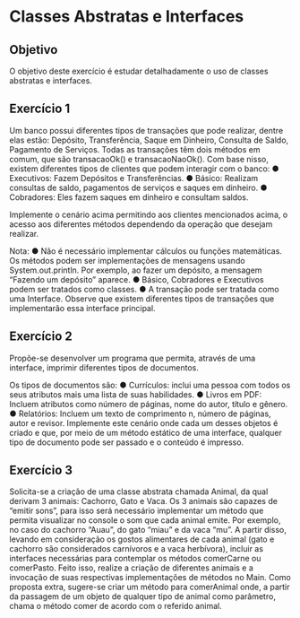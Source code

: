 # Classes Abstratas e Interfaces

## Objetivo
O objetivo deste exercício é estudar detalhadamente o uso de classes abstratas e
interfaces.


## Exercício 1
Um banco possui diferentes tipos de transações que pode realizar, dentre elas estão:
Depósito, Transferência, Saque em Dinheiro, Consulta de Saldo, Pagamento de
Serviços. Todas as transações têm dois métodos em comum, que são transacaoOk() e
transacaoNaoOk().
Com base nisso, existem diferentes tipos de clientes que podem interagir com o
banco:
● Executivos: Fazem Depósitos e Transferências.
● Básico: Realizam consultas de saldo, pagamentos de serviços e saques em
dinheiro.
● Cobradores: Eles fazem saques em dinheiro e consultam saldos.

Implemente o cenário acima permitindo aos clientes mencionados acima, o acesso
aos diferentes métodos dependendo da operação que desejam realizar.

Nota:
● Não é necessário implementar cálculos ou funções matemáticas. Os métodos
podem ser implementações de mensagens usando System.out.println. Por
exemplo, ao fazer um depósito, a mensagem “Fazendo um depósito” aparece.
● Básico, Cobradores e Executivos podem ser tratados como classes.
● A transação pode ser tratada como uma Interface. Observe que existem
diferentes tipos de transações que implementarão essa interface principal.

## Exercício 2
Propõe-se desenvolver um programa que permita, através de uma interface, imprimir
diferentes tipos de documentos.

Os tipos de documentos são:
● Currículos: inclui uma pessoa com todos os seus atributos mais uma lista de
suas habilidades.
● Livros em PDF: Incluem atributos como número de páginas, nome do autor,
título e gênero.
● Relatórios: Incluem um texto de comprimento n, número de páginas, autor e
revisor.
Implemente este cenário onde cada um desses objetos é criado e que, por meio de
um método estático de uma interface, qualquer tipo de documento pode ser passado
e o conteúdo é impresso.

## Exercício 3
Solicita-se a criação de uma classe abstrata chamada Animal, da qual derivam 3
animais: Cachorro, Gato e Vaca. Os 3 animais são capazes de “emitir sons”, para isso
será necessário implementar um método que permita visualizar no console o som
que cada animal emite. Por exemplo, no caso do cachorro “Auau”, do gato “miau” e
da vaca “mu”.
A partir disso, levando em consideração os gostos alimentares de cada animal (gato e
cachorro são considerados carnívoros e a vaca herbívora), incluir as interfaces
necessárias para contemplar os métodos comerCarne ou comerPasto.
Feito isso, realize a criação de diferentes animais e a invocação de suas respectivas
implementações de métodos no Main.
Como proposta extra, sugere-se criar um método para comerAnimal onde, a partir da
passagem de um objeto de qualquer tipo de animal como parâmetro, chama o
método comer de acordo com o referido animal.